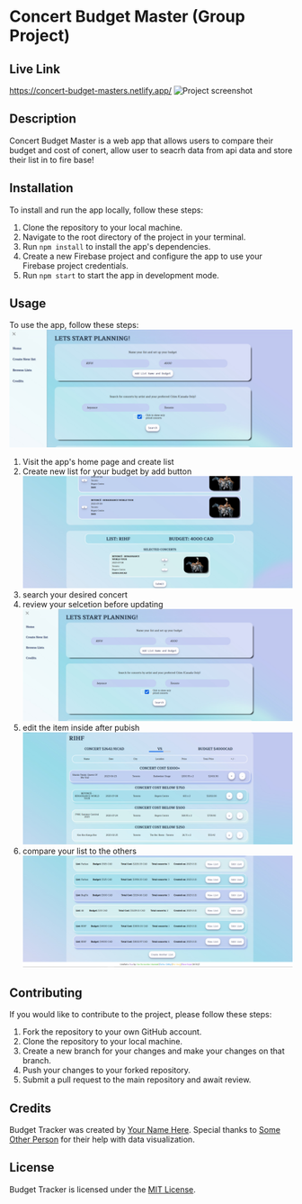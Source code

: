 # Concert Budget Master (Group Project)

## Live Link 
https://concert-budget-masters.netlify.app/
![Project screenshot](./readmeAssets/home.gif)

## Description
Concert Budget Master is a web app that allows users to compare their budget and cost of conert, 
allow user to seacrh data from api data and store their list in to fire base!

## Installation

To install and run the app locally, follow these steps:

1. Clone the repository to your local machine.
2. Navigate to the root directory of the project in your terminal.
3. Run `npm install` to install the app's dependencies.
4. Create a new Firebase project and configure the app to use your Firebase project credentials.
5. Run `npm start` to start the app in development mode.

## Usage

To use the app, follow these steps:
![Project screenshot](./readmeAssets/setupList.jpg)
1. Visit the app's home page and create list
2. Create new list  for your budget by add button
![Project screenshot](./readmeAssets/addItems.jpg)
3. search your desired concert
4. review your selcetion before updating 
![Project screenshot](./readmeAssets/setupList.jpg)
5. edit the item inside after pubish
![Project screenshot](./readmeAssets/editList.jpg)
6. compare your list to the others 
![Project screenshot](./readmeAssets/viewList.jpg)

## Contributing

If you would like to contribute to the project, please follow these steps:

1. Fork the repository to your own GitHub account.
2. Clone the repository to your local machine.
3. Create a new branch for your changes and make your changes on that branch.
4. Push your changes to your forked repository.
5. Submit a pull request to the main repository and await review.

## Credits

Budget Tracker was created by [Your Name Here](https://your-website.com/). Special thanks to [Some Other Person](https://their-website.com/) for their help with data visualization.

## License

Budget Tracker is licensed under the [MIT License](https://opensource.org/licenses/MIT).